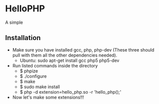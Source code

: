 HelloPHP
========                                                                                                                

A simple 

Installation
------------

* Make sure you have installed gcc, php, php-dev (These three should pull with them all the other dependencies needed).
   * Ubuntu: sudo apt-get install gcc php5 php5-dev
* Run listed commands inside the directory
    * $ phpize
    * $ ./configure
    * $ make
    * $ sudo make install
    * $ php -d extension=hello_php.so -r 'hello_php();'
* Now let's make some extensions!!!
